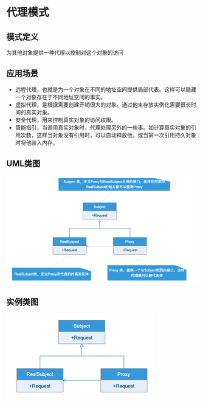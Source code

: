 # 代理模式

## 模式定义

为其他对象提供一种代理以控制对这个对象的访问

## 应用场景

- 远程代理，也就是为一个对象在不同的地址空间提供局部代表。这样可以隐藏一个对象存在于不同地址空间的事实。
- 虚拟代理，是根据需要创建开销很大的对象。通过他来存放实例化需要很长时间的真实对象。
- 安全代理，用来控制真实对象的访问权限。
- 智能指引，当调用真实对象时，代理处理另外的一些事。如计算真实对象的引用次数，这样当对象没有引用时，可以自动释放他。或当第一次引用持久对象时将他装入内存。

## UML类图

![](UML/Proxy.png)

## 实例类图

![](UML/Instance.png)